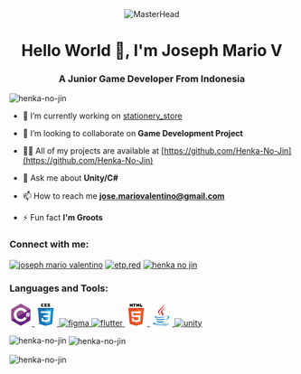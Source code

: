 <div style="text-align: center;">
  <img src="https://media.tenor.com/IGKWOQF8CeYAAAAC/naruto-konoha.gif 1000px center" alt="MasterHead">
</div>

<h1 align="center">Hello World 👋, I'm Joseph Mario V</h1>
<h3 align="center">A Junior Game Developer From Indonesia</h3>

<p align="left"> <img src="https://komarev.com/ghpvc/?username=henka-no-jin&label=Profile%20views&color=0e75b6&style=flat" alt="henka-no-jin" /> </p>

- 🔭 I’m currently working on [stationery_store](https://github.com/SkyPooZi/stationery_store.git)

- 👯 I’m looking to collaborate on **Game Development Project**

- 👨‍💻 All of my projects are available at [https://github.com/Henka-No-Jin](https://github.com/Henka-No-Jin)

- 💬 Ask me about **Unity/C#**

- 📫 How to reach me **jose.mariovalentino@gmail.com**

- ⚡ Fun fact **I'm Groots**

<h3 align="left">Connect with me:</h3>
<p align="left">
<a href="https://linkedin.com/in/joseph mario valentino" target="blank"><img align="center" src="https://raw.githubusercontent.com/rahuldkjain/github-profile-readme-generator/master/src/images/icons/Social/linked-in-alt.svg" alt="joseph mario valentino" height="30" width="40" /></a>
<a href="https://instagram.com/etp.red" target="blank"><img align="center" src="https://raw.githubusercontent.com/rahuldkjain/github-profile-readme-generator/master/src/images/icons/Social/instagram.svg" alt="etp.red" height="30" width="40" /></a>
<a href="https://www.youtube.com/c/henka no jin" target="blank"><img align="center" src="https://raw.githubusercontent.com/rahuldkjain/github-profile-readme-generator/master/src/images/icons/Social/youtube.svg" alt="henka no jin" height="30" width="40" /></a>
</p>

<h3 align="left">Languages and Tools:</h3>
<p align="left"> <a href="https://www.w3schools.com/cs/" target="_blank" rel="noreferrer"> <img src="https://raw.githubusercontent.com/devicons/devicon/master/icons/csharp/csharp-original.svg" alt="csharp" width="40" height="40"/> </a> <a href="https://www.w3schools.com/css/" target="_blank" rel="noreferrer"> <img src="https://raw.githubusercontent.com/devicons/devicon/master/icons/css3/css3-original-wordmark.svg" alt="css3" width="40" height="40"/> </a> <a href="https://www.figma.com/" target="_blank" rel="noreferrer"> <img src="https://www.vectorlogo.zone/logos/figma/figma-icon.svg" alt="figma" width="40" height="40"/> </a> <a href="https://flutter.dev" target="_blank" rel="noreferrer"> <img src="https://www.vectorlogo.zone/logos/flutterio/flutterio-icon.svg" alt="flutter" width="40" height="40"/> </a> <a href="https://www.w3.org/html/" target="_blank" rel="noreferrer"> <img src="https://raw.githubusercontent.com/devicons/devicon/master/icons/html5/html5-original-wordmark.svg" alt="html5" width="40" height="40"/> </a> <a href="https://www.java.com" target="_blank" rel="noreferrer"> <img src="https://raw.githubusercontent.com/devicons/devicon/master/icons/java/java-original.svg" alt="java" width="40" height="40"/> </a> <a href="https://unity.com/" target="_blank" rel="noreferrer"> <img src="https://www.vectorlogo.zone/logos/unity3d/unity3d-icon.svg" alt="unity" width="40" height="40"/> </a> </p>

<p><img align="left" src="https://github-readme-stats.vercel.app/api/top-langs?username=henka-no-jin&show_icons=true&locale=en&layout=compact" alt="henka-no-jin" /></p>

<p>&nbsp;<img align="center" src="https://github-readme-stats.vercel.app/api?username=henka-no-jin&show_icons=true&locale=en" alt="henka-no-jin" /></p>

<p><img align="center" src="https://github-readme-streak-stats.herokuapp.com/?user=henka-no-jin&" alt="henka-no-jin" /></p>
